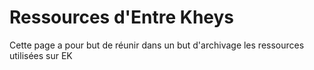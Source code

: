 # Ressources d'Entre Kheys
Cette page a pour but de réunir dans un but d'archivage les ressources utilisées sur EK
